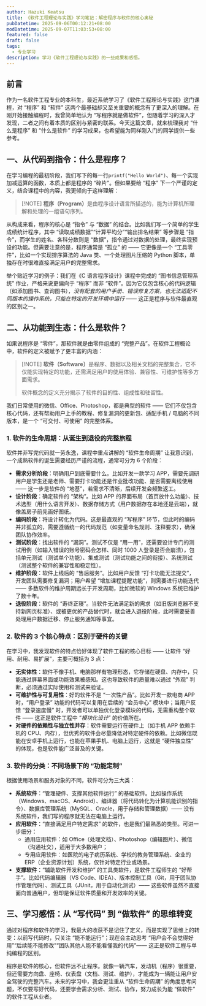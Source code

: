 ```yaml
---
author: Hazuki Keatsu
title: 《软件工程理论与实践》学习笔记：解密程序与软件的核心奥秘
pubDatetime: 2025-09-06T00:12:21+08:00
modDatetime: 2025-09-07T11:03:53+08:00
featured: false
draft: false
tags: 
  - 专业学习
description: 学习《软件工程理论与实践》的一些成果和感悟。
---
```


## 前言

作为一名软件工程专业的本科生，最近系统学习了《软件工程理论与实践》这门课程，对 “程序” 和 “软件” 这两个最基础却又至关重要的概念有了更深入的理解。在刚开始接触编程时，我曾简单地认为 “写程序就是做软件”，但随着学习的深入才发现，二者之间有着本质的区别与紧密的联系。今天这篇文章，就来梳理我对 “什么是程序” 和 “什么是软件” 的学习成果，也希望能为同样刚入门的同学提供一些参考。

## 一、从代码到指令：什么是程序？

在学习编程的最初阶段，我们写下的每一行`printf("Hello World")`、每一个实现加减运算的函数，本质上都是程序的 “碎片”。但如果要给 “程序” 下一个严谨的定义，结合课程中的内容，我更倾向于这样理解：

> [!NOTE] <b>程序（Program）</b>是由程序设计语言所描述的，能为计算机所理解和处理的一组语句序列。

从构成来看，程序的核心是 “指令” 与 “数据” 的结合。比如我们写一个简单的学生成绩统计程序，其中 “读取成绩数据”“计算平均分”“输出排名结果” 等步骤是 “指令”，而学生的姓名、各科分数则是 “数据”，指令通过对数据的处理，最终实现预设的功能。但需要注意的是，程序通常是 “孤立” 的 —— 它更像是一个 “工具零件”，比如一个实现排序算法的 Java 类、一个处理图片压缩的 Python 脚本，单独存在时很难直接满足用户的完整需求。

举个贴近学习的例子：我们在《C 语言程序设计》课程中完成的 “图书信息管理系统” 作业，严格来说更偏向于 “程序” 而非 “软件”。因为它仅包含核心的代码逻辑（如添加图书、查询图书），*没有配套的用户手册、错误修复方案，也无法适配不同版本的操作系统，只能在特定的开发环境中运行* —— 这正是程序与软件最直观的区别之一。

## 二、从功能到生态：什么是软件？

如果说程序是 “零件”，那软件就是由零件组成的 “完整产品”。在软件工程概论中，软件的定义被赋予了更丰富的内涵：

> [!NOTE] <b>软件（Software）</b>是程序、数据以及相关文档的完整集合，它不仅能实现特定的功能，还需满足用户的使用体验、兼容性、可维护性等多方面需求。
>
> 软件概念的定义充分揭示了软件的目的性、组成性和驻留性。

我们日常使用的微信、Office、Photoshop，都是典型的软件 —— 它们不仅包含核心代码，还有帮助用户上手的教程、修复漏洞的更新包、适配手机 / 电脑的不同版本，是一个 “可交付、可使用” 的完整体系。

### 1. 软件的生命周期：从诞生到退役的完整旅程

软件并非写完代码就一劳永逸，课程中重点讲解的 “软件生命周期” 让我意识到，一个成熟软件的诞生需要经历严谨的流程，通常可分为 6 个阶段：

- **需求分析阶段**：明确用户到底需要什么。比如开发一款学习 APP，需要先调研用户是学生还是老师、需要打卡功能还是作业批改功能、是否需要离线使用 —— 这一步是软件的 “地基”，若需求不清晰，后续开发会频繁返工。
- **设计阶段**：确定软件的 “架构”。比如 APP 的界面布局（首页放什么功能）、技术选型（用什么语言开发）、数据存储方式（用户数据存在本地还是云端），就像盖房子前先画好图纸。
- **编码阶段**：将设计转化为代码。这是最直观的 “写程序” 环节，但此时的编码并非孤立的，需要遵循统一的代码规范（如变量命名规则、注释要求），确保团队协作效率。
- **测试阶段**：找出软件的 “漏洞”。测试不仅是 “用一用”，还需要设计专门的测试用例（如输入错误的账号密码会怎样、同时 1000 人登录是否会崩溃），包括单元测试（测试单个功能）、集成测试（测试功能之间的衔接）、系统测试（测试整个软件的兼容性和稳定性）。
- **维护阶段**：软件上线后的 “售后服务”。比如用户反馈 “打卡功能无法提交”，开发团队需要修复漏洞；用户希望 “增加课程提醒功能”，则需要进行功能迭代 —— 多数软件的维护周期远长于开发周期，比如微软的 Windows 系统已维护了数十年。
- **退役阶段**：软件的 “寿终正寝”。当软件无法满足新的需求（如旧版浏览器不支持新网页标准）、或被更优的产品替代时，就会进入退役阶段，此时需要妥善处理用户数据迁移、停止服务通知等事宜。

### 2. 软件的 3 个核心特点：区别于硬件的关键

在学习中，我发现软件的特点恰好体现了软件工程的核心目标 —— 让软件 “好用、耐用、易扩展”，主要可概括为 3 点：

- **无实体性**：软件不像手机、电脑那样有物理形态，它存储在硬盘、内存中，只能通过屏幕界面或功能效果被感知。这也导致软件的质量难以通过 “外观” 判断，必须通过实际使用和测试来验证。
- **可维护性与可复用性**：好的软件不是 “一次性产品”。比如开发一款电商 APP 时，“用户登录” 功能的代码可以复用在后续的 “会员中心” 模块中；当用户反馈 “登录速度慢” 时，开发者可以单独优化登录模块的代码，无需重构整个软件 —— 这正是软件工程中 “*模块化设计*” 的价值所在。
- **对硬件的依赖性与独立性并存**：软件需要运行在硬件上（如手机 APP 依赖手机的 CPU、内存），但优秀的软件会尽量降低对特定硬件的依赖。比如微信既能在安卓手机上运行，也能在苹果手机、电脑上运行，这就是 “硬件独立性” 的体现，也是软件能广泛普及的关键。

### 3. 软件的分类：不同场景下的 “功能定制”

根据使用场景和服务对象的不同，软件可分为三大类：

- **系统软件**：“管理硬件、支撑其他软件运行” 的基础软件。比如操作系统（Windows、macOS、Android）、编译器（将代码转化为计算机能识别的指令）、数据库管理系统（MySQL、Oracle，用于存储和管理数据）—— 没有系统软件，我们写的程序就无法在电脑上运行。
- **应用软件**：“直接满足用户特定需求” 的软件，也是我们最熟悉的类型。可进一步细分：
    - 通用应用软件：如 Office（处理文档）、Photoshop（编辑图片）、微信（沟通社交），适用于大多数用户；
    - 专用应用软件：如医院的电子病历系统、学校的教务管理系统、企业的 ERP（企业资源计划）系统，仅针对特定行业或场景。
- **支撑软件**：“辅助软件开发和维护” 的工具类软件，是软件工程师生的 “好帮手”。比如代码编辑器（VS Code、IDEA）、版本控制工具（Git，用于团队协作管理代码）、测试工具（JUnit，用于自动化测试）—— 这些软件虽然不直接面向普通用户，但却是保证软件质量和开发效率的关键。

## 三、学习感悟：从 “写代码” 到 “做软件” 的思维转变

通过对程序和软件的学习，我最大的收获不是记住了定义，而是实现了思维上的转变：以前写代码时，只关注 “能不能运行”；现在会主动思考 “用户会不会觉得好用”“后续能不能修改”“团队其他人能不能看懂我的代码”—— 这正是软件工程与单纯编程的区别。

程序是软件的核心，但软件远不止程序。就像一辆汽车，发动机（程序）很重要，但还需要方向盘、座椅、仪表盘（文档、测试、维护），才能成为一辆能让用户安全驾驶的完整汽车。未来的学习中，我会更注重从 “软件生命周期” 的角度思考问题，不仅要写好代码，还要学会需求分析、测试、协作，努力成长为能 “做软件” 的软件工程从业者。
